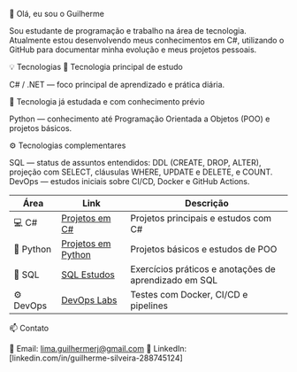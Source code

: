 👋 Olá, eu sou o Guilherme

Sou estudante de programação e trabalho na área de tecnologia.
Atualmente estou desenvolvendo meus conhecimentos em C#, utilizando o GitHub para documentar minha evolução e meus projetos pessoais.

💡 Tecnologias
🚀 Tecnologia principal de estudo

C# / .NET — foco principal de aprendizado e prática diária.

🐍 Tecnologia já estudada e com conhecimento prévio

Python — conhecimento até Programação Orientada a Objetos (POO) e projetos básicos.

⚙️ Tecnologias complementares

SQL — status de assuntos entendidos: DDL (CREATE, DROP, ALTER), projeção com SELECT, cláusulas WHERE, UPDATE e DELETE, e COUNT.
DevOps — estudos iniciais sobre CI/CD, Docker e GitHub Actions.

| Área      | Link                                                                        | Descrição                                             |
| --------- | --------------------------------------------------------------------------- | ----------------------------------------------------- |
| 💻 C#     | [Projetos em C#](https://github.com/GuisLima?tab=repositories&q=csharp)     | Projetos principais e estudos com C#                  |
| 🐍 Python | [Projetos em Python](https://github.com/GuisLima?tab=repositories&q=python) | Projetos básicos e estudos de POO                     |
| 🧪 SQL    | [SQL Estudos](https://github.com/GuisLima?tab=repositories&q=sql)           | Exercícios práticos e anotações de aprendizado em SQL |
| ⚙️ DevOps | [DevOps Labs](https://github.com/GuisLima?tab=repositories&q=devops)        | Testes com Docker, CI/CD e pipelines                  |


  
📫 Contato

📧 Email: lima.guilhermerj@gmail.com
💼 LinkedIn: [linkedin.com/in/guilherme-silveira-288745124]
